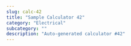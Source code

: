 ```yaml
---
slug: calc-42
title: "Sample Calculator 42"
category: "Electrical"
subcategory: ""
description: "Auto-generated calculator #42"
---
```


